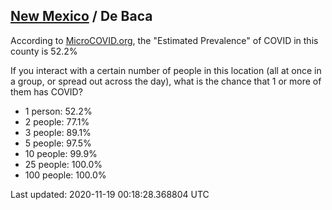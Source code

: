 
## [New Mexico](/united-states/new-mexico) / De Baca

According to [MicroCOVID.org](http://microcovid.org),
the "Estimated Prevalence" of COVID in this county is 52.2%

If you interact with a certain number of people in this location
(all at once in a group, or spread out across the day), what is the chance that
1 or more of them has COVID?

- 1 person: 52.2%
- 2 people: 77.1%
- 3 people: 89.1%
- 5 people: 97.5%
- 10 people: 99.9%
- 25 people: 100.0%
- 100 people: 100.0%

Last updated: 2020-11-19 00:18:28.368804 UTC
